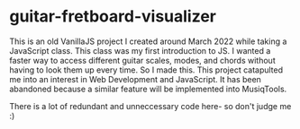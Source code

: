 # guitar-fretboard-visualizer
This is an old VanillaJS project I created around March 2022 while taking a JavaScript class. This class was my first introduction to JS.
I wanted a faster way to access different guitar scales, modes, and chords without having to look them up every time. So I made this.
This project catapulted me into an interest in Web Development and JavaScript.
It has been abandoned because a similar feature will be implemented into MusiqTools.

There is a lot of redundant and unneccessary code here- so don't judge me :)
